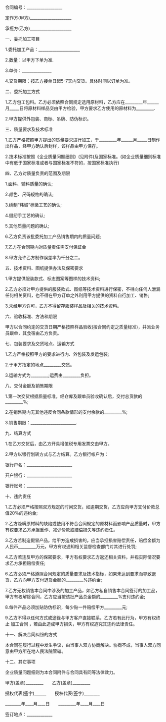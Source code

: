 
 


合同编号：__________________


定作方(甲方)_____________________


承揽方(乙方)_____________________


一、委托加工项目


1.委托加工产品：_____________________


2.数量：以甲方下单为准.


3.单价：_______________


4.交货期限：按乙方接单日起5-7天内交货。具体时间以订单为准。


二、委托加工方式


1.乙方包工包料。乙方必须依照合同规定选用原材料，乙方应在_________年______月_____日将原材料样品交由甲方检验，甲方要求乙方使用的原材料为_________.


2.甲方提供外包装、商标、吊牌、防伪标识。


三、质量要求及技术标准


1.乙方严格按照甲方提出的质量要求进行加工，于_________年______月_____日制作出样品，经甲方确认后封样，该样品由甲方保存。


2.技术标准按照《企业质量问题细则》(见附件)及国家标准。(如企业质量细则标准中有低于国家标准或者与国家标准不符的，按国家标准执行)


四、乙方对质量负责的范围及期限


1.面料、辅料质量的确认;


2.颜色、尺码规格的确认;


3.绣制“炜城”标徽工艺的确认;


4.缝纫手工艺的确认;


5.其他质量问题的确认;


6.乙方负责该批委托加工产品销售期内的质量问题;


7.乙方在合同期内对质量责任需支付保证金


8.甲方允许乙方制作误差率为千分之二。


五、技术资料、图纸提供办法及保密要求


1.甲方提供服装款式、标志图案等图样的技术资料;


2.乙方必须对甲方提供的服装款式、图纸等技术资料进行保密，不得向任何人泄漏任何相关资料，也不得在甲方订单之外利用甲方提供的资料自行加工、销售;


3.未经甲方许可，乙方不得留存服装样品及相关的技术资料。


六、验收标准、方法和期限


甲方以合同约定的交货日期严格按照样品验收(按合同约定之质量标准)，并派业务员跟单，其食宿由乙方负责。


七、包装要求及交货地点、运输方式


1.乙方严格按照甲方的要求进行内、外包装及发运包装;


2.于甲方指定的地点_________交货。


3.运输方式为_________;运费由_________负担。


八、交付金额及销售期限


1.第一次交货根据质量标准，经仓库及跟单员验收确认后，交付总货款的_________%;


2.在销售期内无其他违反合同条款情形的支付余款的_________%;


3.销售期限：_______________________.


九、结算方式


1.在乙方交货后，由乙方开具增值税专用发票交由甲方。


2.甲方以银行划转方式与乙方结算。乙方银行帐户为：


银行户名：_______________________


开户银行：_______________________


银行账号：_______________________


十、违约责任


1.乙方必须严格按照双方规定的时间交货，如逾期交货，乙方应向甲方支付价款总值20%的违约金;


2.乙方隐瞒原材料的缺陷或使用不符合合同规定的原材料而影响产品质量时，甲方有权要求乙方承担重作、减少价款或赔偿损失等违约责任。


3.乙方若制造假冒产品，给甲方造成损害的，应当承担损害赔偿责任，赔偿金额为人民币_________万元，甲方有权通知相关监督检查部门对其进行处罚;


4.乙方若违反甲方的保密要求，甲方有权要求乙方返还相关资料，并视实际情况要求乙方承担赔偿责任;


6.乙方必须严格遵照合同规定的质量要求及技术指标，如果未达到要求而导致退货，乙方向甲方支付退货金额的_________%违约金;


7.乙方无权销售本合同中涉及的加工产品，如乙方私自销售本合同签订的加工品，甲方有权解除合同，乙方应当按该批产品总金额的_________%支付违约金;


8.每件产品必须加贴防伪标识，每少贴一件赔偿甲方_________元;


9.乙方不得以任何方式或途径与甲方客户直接联系，乙方若有此行为，甲方有权终止
加工合同
，若由此造成甲方损失，甲方有权追究其违约法律责任。


十一、解决合同纠纷的方式


本合同在履行过程中发生争议，由当事人双方协商解决。协商不成，当事人双方同意由甲方所在地人民法院管辖。


十二、其它事项


企业质量问题细则为本合同附件与合同具有同等法律效力。


甲方(盖章)_________　　乙方(盖章)_________


授权代表(签字)______　　授权代表(签字)________


________年____月____日　　_________年____月____日


签订地点：_____________
 


 

 
 
 
 
 
  


  
 

  


  


  
 
 
 
 

